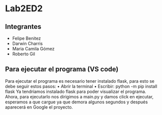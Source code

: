 # Lab2ED2

## Integrantes
- Felipe Benitez
- Darwin Charris
- Maria Camila Gómez
- Roberto Gil

## Para ejecutar el programa (VS code)
Para ejecutar el programa es necesario tener instalado flask, para esto se debe seguir estos pasos:
•	Abrir la terminal
•	Escribir: python -m pip install flask 
Ya tendríamos instalado flask para poder visualizar el programa. Ahora, para ejecutarlo nos dirigimos a main.py y damos click en ejecutar, esperamos a que cargue ya que demora algunos segundos y después aparecerá en Google el proyecto. 


